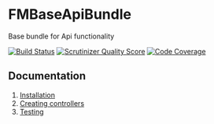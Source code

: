FMBaseApiBundle
===============

Base bundle for Api functionality

[![Build Status](https://travis-ci.org/financial-media/FMBaseApiBundle.png?branch=master)](https://travis-ci.org/financial-media/FMBaseApiBundle)
[![Scrutinizer Quality Score](https://scrutinizer-ci.com/g/financial-media/FMBaseApiBundle/badges/quality-score.png?s=9c62118a5ad2ba6bf7d422ab9ff688487c8548e7)](https://scrutinizer-ci.com/g/financial-media/FMBaseApiBundle/)
[![Code Coverage](https://scrutinizer-ci.com/g/financial-media/FMBaseApiBundle/badges/coverage.png?s=e1950d65adf25ef56914edadb551036f61f9732a)](https://scrutinizer-ci.com/g/financial-media/FMBaseApiBundle/)

## Documentation

1. [Installation](/src/FM/BaseApiBundle/Resources/doc/01-installation.md)
2. [Creating controllers](/src/FM/BaseApiBundle/Resources/doc/02-creating-controllers.md)
3. [Testing](/src/FM/BaseApiBundle/Resources/doc/03-testing.md)
